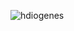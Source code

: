 <p align="left"> <img src="https://komarev.com/ghpvc/?username=hdiogenes&label=Profile%20views&color=0e75b6&style=flat" alt="hdiogenes" /> </p>
